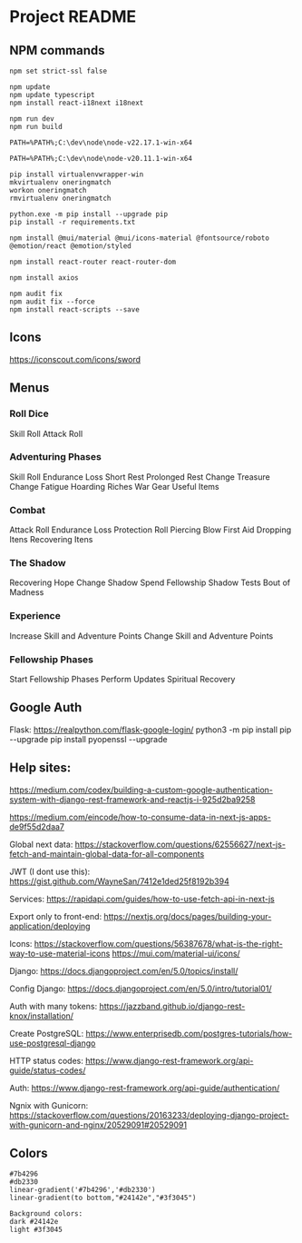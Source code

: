 # Project README

## NPM commands
```
npm set strict-ssl false

npm update
npm update typescript
npm install react-i18next i18next

npm run dev
npm run build

PATH=%PATH%;C:\dev\node\node-v22.17.1-win-x64

PATH=%PATH%;C:\dev\node\node-v20.11.1-win-x64

pip install virtualenvwrapper-win
mkvirtualenv oneringmatch
workon oneringmatch
rmvirtualenv oneringmatch

python.exe -m pip install --upgrade pip
pip install -r requirements.txt

npm install @mui/material @mui/icons-material @fontsource/roboto @emotion/react @emotion/styled

npm install react-router react-router-dom

npm install axios

npm audit fix
npm audit fix --force
npm install react-scripts --save
```

## Icons
https://iconscout.com/icons/sword

## Menus

### Roll Dice
Skill Roll
Attack Roll

### Adventuring Phases
Skill Roll
Endurance Loss
Short Rest
Prolonged Rest
Change Treasure
Change Fatigue
Hoarding Riches
War Gear
Useful Items

### Combat
Attack Roll
Endurance Loss
Protection Roll
Piercing Blow
First Aid
Dropping Itens
Recovering Itens

### The Shadow
Recovering Hope
Change Shadow
Spend Fellowship
Shadow Tests
Bout of Madness

### Experience
Increase Skill and Adventure Points
Change Skill and Adventure Points

### Fellowship Phases
Start Fellowship Phases <GiteIcon />
Perform Updates
Spiritual Recovery

## Google Auth

Flask:
https://realpython.com/flask-google-login/
python3 -m pip install pip --upgrade
pip install pyopenssl --upgrade

## Help sites:
https://medium.com/codex/building-a-custom-google-authentication-system-with-django-rest-framework-and-reactjs-i-925d2ba9258

https://medium.com/eincode/how-to-consume-data-in-next-js-apps-de9f55d2daa7

Global next data:
https://stackoverflow.com/questions/62556627/next-js-fetch-and-maintain-global-data-for-all-components

JWT (I dont use this):
https://gist.github.com/WayneSan/7412e1ded25f8192b394

Services:
https://rapidapi.com/guides/how-to-use-fetch-api-in-next-js

Export only to front-end:
https://nextjs.org/docs/pages/building-your-application/deploying

Icons:
https://stackoverflow.com/questions/56387678/what-is-the-right-way-to-use-material-icons
https://mui.com/material-ui/icons/

Django:
https://docs.djangoproject.com/en/5.0/topics/install/

Config Django:
https://docs.djangoproject.com/en/5.0/intro/tutorial01/

Auth with many tokens:
https://jazzband.github.io/django-rest-knox/installation/

Create PostgreSQL:
https://www.enterprisedb.com/postgres-tutorials/how-use-postgresql-django

HTTP status codes:
https://www.django-rest-framework.org/api-guide/status-codes/

Auth:
https://www.django-rest-framework.org/api-guide/authentication/

Ngnix with Gunicorn:
https://stackoverflow.com/questions/20163233/deploying-django-project-with-gunicorn-and-nginx/20529091#20529091

## Colors
```
#7b4296
#db2330
linear-gradient('#7b4296','#db2330')
linear-gradient(to bottom,"#24142e","#3f3045")

Background colors:
dark #24142e
light #3f3045
```
